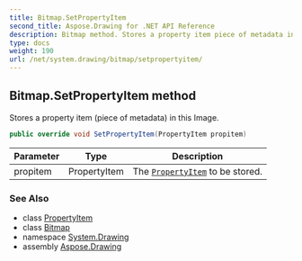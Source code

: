```yaml
---
title: Bitmap.SetPropertyItem
second_title: Aspose.Drawing for .NET API Reference
description: Bitmap method. Stores a property item piece of metadata in this Image
type: docs
weight: 190
url: /net/system.drawing/bitmap/setpropertyitem/
---
```

## Bitmap.SetPropertyItem method

Stores a property item (piece of metadata) in this Image.

```csharp
public override void SetPropertyItem(PropertyItem propitem)
```

| Parameter | Type | Description |
| --- | --- | --- |
| propitem | PropertyItem | The [`PropertyItem`](../../../system.drawing.imaging/propertyitem/) to be stored. |

### See Also

* class [PropertyItem](../../../system.drawing.imaging/propertyitem/)
* class [Bitmap](../)
* namespace [System.Drawing](../../bitmap/)
* assembly [Aspose.Drawing](../../../)


